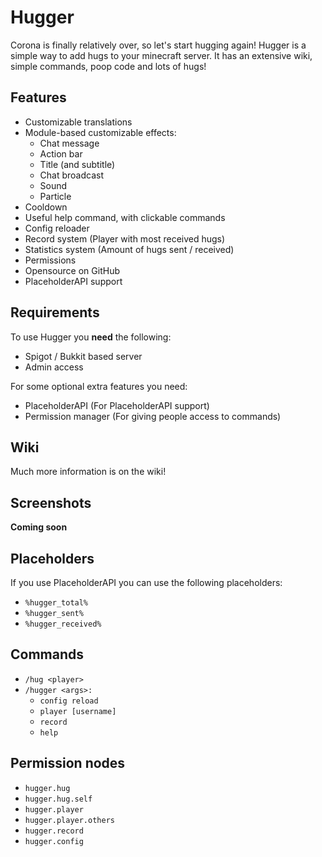 
# Hugger

Corona is finally relatively over, so let's start hugging again!
Hugger is a simple way to add hugs to your minecraft server. It has an extensive wiki, simple commands, poop code and lots of hugs!

## Features

* Customizable translations
* Module-based customizable effects:
  * Chat message
  * Action bar
  * Title (and subtitle)
  * Chat broadcast
  * Sound
  * Particle
* Cooldown
* Useful help command, with clickable commands
* Config reloader
* Record system (Player with most received hugs)
* Statistics system (Amount of hugs sent / received)
* Permissions
* Opensource on GitHub
* PlaceholderAPI support

## Requirements

To use Hugger you **need** the following:

* Spigot / Bukkit based server
* Admin access

For some optional extra features you need:

* PlaceholderAPI (For PlaceholderAPI support)
* Permission manager (For giving people access to commands)

## Wiki

Much more information is on the wiki!

## Screenshots

**Coming soon**

## Placeholders

If you use PlaceholderAPI you can use the following placeholders:

* `%hugger_total%`
* `%hugger_sent%`
* `%hugger_received%`

## Commands

* `/hug <player>`
* `/hugger <args>:`
  * `config reload`
  * `player [username]`
  * `record`
  * `help`

## Permission nodes

* `hugger.hug`
* `hugger.hug.self`
* `hugger.player`
* `hugger.player.others`
* `hugger.record`
* `hugger.config`